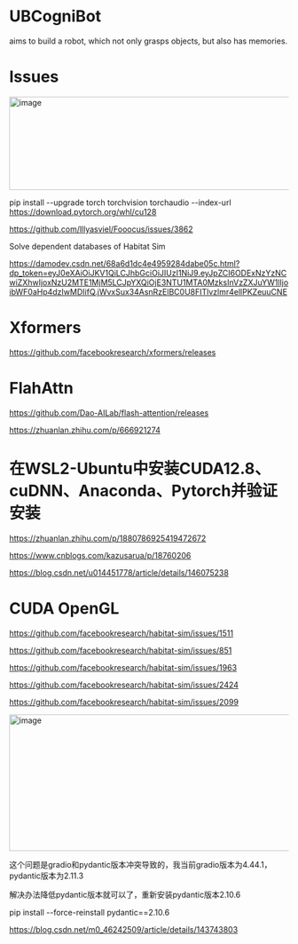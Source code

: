 # UBCogniBot
aims to build a robot, which not only grasps objects, but also has memories. 



# Issues


<img width="1608" height="168" alt="image" src="https://github.com/user-attachments/assets/4cc3ec56-0af8-4194-9076-a5bf6670c187" />



pip install --upgrade torch torchvision torchaudio --index-url https://download.pytorch.org/whl/cu128

https://github.com/lllyasviel/Fooocus/issues/3862



Solve dependent databases of Habitat Sim

https://damodev.csdn.net/68a6d1dc4e4959284dabe05c.html?dp_token=eyJ0eXAiOiJKV1QiLCJhbGciOiJIUzI1NiJ9.eyJpZCI6ODExNzYzNCwiZXhwIjoxNzU2MTE1MjM5LCJpYXQiOjE3NTU1MTA0MzksInVzZXJuYW1lIjoibWF0aHp4dzIwMDIifQ.jWvxSux34AsnRzElBC0U8FITlvzlmr4ellPKZeuuCNE


# Xformers

https://github.com/facebookresearch/xformers/releases


# FlahAttn

https://github.com/Dao-AILab/flash-attention/releases

https://zhuanlan.zhihu.com/p/666921274


# 在WSL2-Ubuntu中安装CUDA12.8、cuDNN、Anaconda、Pytorch并验证安装

https://zhuanlan.zhihu.com/p/1880786925419472672

https://www.cnblogs.com/kazusarua/p/18760206

https://blog.csdn.net/u014451778/article/details/146075238



# CUDA OpenGL

https://github.com/facebookresearch/habitat-sim/issues/1511

https://github.com/facebookresearch/habitat-sim/issues/851

https://github.com/facebookresearch/habitat-sim/issues/1963

https://github.com/facebookresearch/habitat-sim/issues/2424

https://github.com/facebookresearch/habitat-sim/issues/2099



<img width="1731" height="246" alt="image" src="https://github.com/user-attachments/assets/c75baf53-bf95-4fbc-8455-49c5f3bf095d" />

这个问题是gradio和pydantic版本冲突导致的，我当前gradio版本为4.44.1，pydantic版本为2.11.3

解决办法降低pydantic版本就可以了，重新安装pydantic版本2.10.6

pip install --force-reinstall pydantic==2.10.6


https://blog.csdn.net/m0_46242509/article/details/143743803








